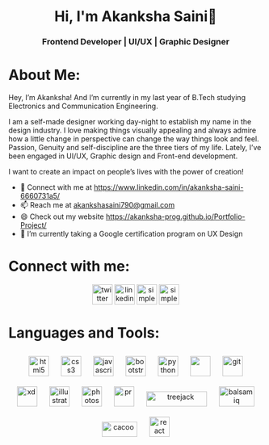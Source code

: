 <h1 align="center">Hi, I'm Akanksha Saini👋</h1>
<h3 align="center">Frontend Developer | UI/UX | Graphic Designer</h3>

# About Me: 
<p>Hey, I’m Akanksha! And I’m currently in my last year of B.Tech studying Electronics and Communication Engineering.</p>
<p>I am a self-made designer working day-night to establish my name in the design industry. I love making things visually appealing and always admire how a little change in perspective can change the way things look and feel. Passion, Genuity and self-discipline are the three tiers of my life. Lately, I’ve been engaged in UI/UX, Graphic design and Front-end development.</p>
<p>I want to create an impact on people’s lives with the power of creation!</p>

- 💬 Connect with me at https://www.linkedin.com/in/akanksha-saini-6660731a5/
- 📫 Reach me at akankshasaini790@gmail.com
- 😄 Check out my website https://akanksha-prog.github.io/Portfolio-Project/
- 🌱 I’m currently taking a Google certification program on UX Design

# Connect with me:
<p align="center">
<a href="https://twitter.com/Akanksh037455626" target="blank"><img  align="center" src="https://cdn.jsdelivr.net/npm/simple-icons@3.0.1/icons/twitter.svg" alt="twitter" height="40" width="40" /></a>
<a href="https://www.linkedin.com/in/akanksha-saini-6660731a5/" target="blank"><img align="center" src="https://cdn.jsdelivr.net/npm/simple-icons@3.0.1/icons/linkedin.svg" alt="linkedin" height="40" width="40" /></a>
<a href="https://www.instagram.com/simple_aslovegood/l" target="blank"><img   align="center" src="https://cdn.jsdelivr.net/npm/simple-icons@3.0.1/icons/instagram.svg" alt="simple_aslovegood" height="40" width="40" /></a>
<a href="https://www.behance.net/akankshasaini1" target="blank"><img   align="center" src="https://simpleicons.org/icons/behance.svg" alt="simple_aslovegood" height="40" width="40" /></a>
</p>

# Languages and Tools:

<p align="center">
<img src="https://image.flaticon.com/icons/png/512/174/174854.png" alt="html5" width="40" height="40" style="margin: 10px"/>
<img src="https://image.flaticon.com/icons/png/512/732/732190.png" alt="css3" width="40" height="40" style="margin: 10px"/>
<img src="https://image.flaticon.com/icons/png/512/919/919828.png" alt="javascript" width="40" height="40" style="margin: 10px"/>
<img src="https://image.flaticon.com/icons/png/512/1348/1348026.png" alt="bootstrap" width="40" height="40" style="margin: 10px"/>  
<img src="https://img-premium.flaticon.com/png/512/3098/premium/3098090.png?token=exp=1625380600~hmac=39d0473d0051877a0608f94c0f24261a" alt="python" width="40" height="40" style="margin: 10px"/>
<img src="https://www.flaticon.com/svg/static/icons/svg/2772/2772128.svg" width="40" height="40" style="margin: 10px"/>
<img src="https://www.vectorlogo.zone/logos/git-scm/git-scm-icon.svg" alt="git" width="40" height="40" style="margin: 10px"/>
<img src="https://www.flaticon.com/svg/static/icons/svg/552/552224.svg" alt="xd" width="40" height="40" style="margin: 10px"/>
<img src="https://www.flaticon.com/svg/static/icons/svg/552/552222.svg" alt="illustrator" width="40" height="40" style="margin: 10px"/>
<img src="https://www.flaticon.com/svg/static/icons/svg/552/552220.svg" alt="photoshop" width="40" height="40" style="margin: 10px"/>
<img src="https://www.flaticon.com/svg/static/icons/svg/552/552225.svg" alt="pr" width="40" height="40" style="margin: 10px"/>
<img src="https://i.pinimg.com/originals/b4/f2/5f/b4f25f7b9371227bb0062ac46a88e06e.png" alt="treejack" width="120" height="30" style="margin: 10px"/>
<img src="https://149356519.v2.pressablecdn.com/wp-content/uploads/2015/08/balsamiq-logo-noborder-300x195.png" alt="balsamiq" width="70" height="40" style="margin: 10px"/>
<img src="https://comparecamp.com/media/uploads/2020/05/cacoo-logo-300x123.png" alt="cacoo" width="70" height="30" style="margin: 10px"/>
<img src="https://image.flaticon.com/icons/png/512/1126/1126012.png" alt="react" width="40" height="40" style="margin: 10px"/>
</p>
